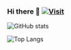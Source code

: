 ### Hi there 👋 [![Visit](https://hits.seeyoufarm.com/api/count/incr/badge.svg?url=https%3A%2F%2Fgithub.com%2Fxpunch&count_bg=%2379C83D&title_bg=%23555555&icon=&icon_color=%23E7E7E7&title=Visitors&edge_flat=false)](https://hits.seeyoufarm.com)

![GitHub stats](https://github-readme-stats-xpunch.vercel.app/api?username=xpunch&show_icons=true&theme=radical&count_private=true&hide_title=true&role=OWNER,ORGANIZATION_MEMBER,COLLABORATOR)

![Top Langs](https://github-readme-stats-xpunch.vercel.app/api/top-langs/?username=xpunch&hide=less,css,HTML&layout=compact&theme=radical&count_private=true&langs_count=6&hide_title=true&&role=OWNER,ORGANIZATION_MEMBER,COLLABORATOR)
